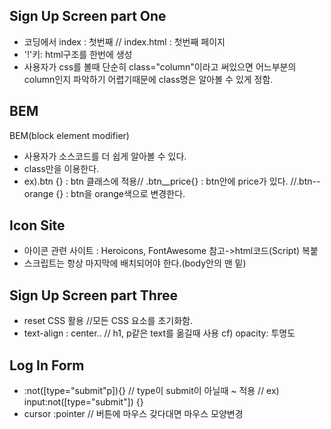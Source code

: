 ## Sign Up Screen part One
- 코딩에서 index : 첫번째 // index.html : 첫번째 페이지
- '!'키: html구조를 한번에 생성
- 사용자가 css를 볼때 단순히 class="column"이라고 써있으면 어느부분의 column인지 파악하기 어렵기때문에 class명은 알아볼 수 있게 정함.

## BEM 
BEM(block element modifier)
- 사용자가 소스코드를 더 쉽게 알아볼 수 있다.
- class만을 이용한다.
- ex).btn {} : btn 클래스에 적용// .btn__price{} : btn안에 price가 있다. //.btn--orange {} : btn을 orange색으로 변경한다.

## Icon Site
- 아이콘 관련 사이트 : Heroicons, FontAwesome 참고->html코드(Script) 복붙
- 스크립트는 항상 마지막에 배치되어야 한다.(body안의 맨 밑)  

## Sign Up Screen part Three
- reset CSS 활용 //모든 CSS 요소를 초기화함.
- text-align : center..  // h1, p같은 text를 옮길때 사용
cf) opacity: 투명도

## Log In Form
- :not([type="submit"p]){}  //  type이 submit이 아닐때 ~ 적용 // ex) input:not([type="submit"]) {}
- cursor :pointer // 버튼에 마우스 갖다대면 마우스 모양변경


